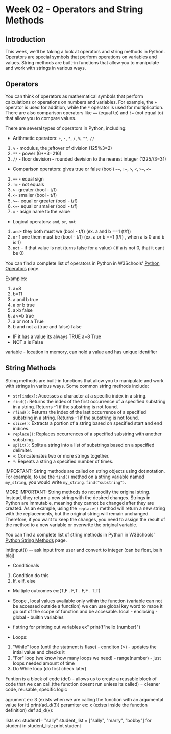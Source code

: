 # Week 02 - Operators and String Methods

## Introduction

This week, we'll be taking a look at operators and string methods in Python. Operators are special symbols that perform operations on variables and values. String methods are built-in functions that allow you to manipulate and work with strings in various ways.

## Operators

You can think of operators as mathematical symbols that perform calculations or operations on numbers and variables. For example, the `+` operator is used for addition, while the `*` operator is used for multiplication. There are also comparison operators like `==` (equal to) and `!=` (not equal to) that allow you to compare values.

There are several types of operators in Python, including:

- Arithmetic operators: `+`, `-`, `*`, `/`, `%`, `**`, `//`
1. `%` - modulus, the ;eftover of division (125%3=2)
2. `**` - power (6**3=216)
3. `//` - floor devision - rounded devision to the nearest integer (1225//3=31)
- Comparison operators: gives true or false (bool) `==`, `!=`, `>`, `<`, `>=`, `<=`
1. `==` - equal sign 
2. `!=` - not equals
3. `>`- greater (bool - t/f)
4. `<`- smaller (bool - t/f)
5. `>=`- equal or greater (bool - t/f)
6. `<=`- equal or smaller (bool - t/f)
7. `=` - asign name to the value

- Logical operators: `and`, `or`, `not`
1. `and`- they both must we  (bool -  t/f) (ex. a and b ==1 (t/f))
2. `or` 1 one them must be (bool -  t/f)  (ex. a or b ==1 (t/f) , when a is 0 and b is 1)
3. `not` - if that value is not (turns false for a value) ( if a is not 0, that it cant be 0)

You can find a complete list of operators in Python in W3Schools' [Python Operators](https://www.w3schools.com/python/python_operators.asp) page.

Examples:
1. a=8 
2. b=11
3. a and b true
4. a or b  true
5. a>b false
6. a<=b true
7. a or not a True
8. b and not a (true and false) false
- IF it has a value its always TRUE a=8 True
- NOT a is False

variable - location in memory, can hold a value and has unique identifier

## String Methods

String methods are built-in functions that allow you to manipulate and work with strings in various ways. Some common string methods include:

- `str[index]`: Accesses a character at a specific index in a string.
- `find()`: Returns the index of the first occurrence of a specified substring in a string. Returns -1 if the substring is not found.
- `rfind()`: Returns the index of the last occurrence of a specified substring in a string. Returns -1 if the substring is not found.
- `slice()`: Extracts a portion of a string based on specified start and end indices.
- `replace()`: Replaces occurrences of a specified substring with another substring.
- `split()`: Splits a string into a list of substrings based on a specified delimiter.
- `+`: Concatenates two or more strings together.
- `*`: Repeats a string a specified number of times.

IMPORTANT: String methods are called on string objects using dot notation. For example, to use the `find()` method on a string variable named `my_string`, you would write `my_string.find("substring")`.

MORE IMPORTANT: String methods do not modify the original string. Instead, they return a new string with the desired changes. Strings in Python are immutable, meaning they cannot be changed after they are created. As an example, using the `replace()` method will return a new string with the replacements, but the original string will remain unchanged. Therefore, if you want to keep the changes, you need to assign the result of the method to a new variable or overwrite the original variable.

You can find a complete list of string methods in Python in W3Schools' [Python String Methods](https://www.w3schools.com/python/python_strings_methods.asp) page.

int(input()) -- ask input from user and convert to integer  (can be float, balh blaj)

- Conditionals
1. Condition do this 
2. If, elif, else

- Multiple outcomes ex:(T,F . F,T . F,F . T,T)

- Scope , local values available only within the function (variable can not be accessed outside a function)
we can use global key word to maoe it go out of the scope of function and be accesable.
local - enclosing - global - builtin variables

- f string for printing out variables ex"  print(f"hello {number}")

- Loops:
1. "While" loop (until the statment is flase) - conditon (>) - updates the intial value and checks it
2. "For" loop (we know how many loops we need) - range(number) - just loops needed amount of time
3. Do While loop (do first check later)


Funtion is a block of code (def) - allows us to create a reusable block of code that we can call.(the function doesnt run unless its called) = cleaner code, reusable, specific logic

agrument ex: 3 (exists when we are calling the function with an argumental value for it)
print(ad_d(3))
peramiter ex: x (exists inside the function definition)
def ad_d(x):

lists
ex: 
student1= "sally"
student_list = ["sally", "marry", "bobby"]
for student in student_list:
    print student